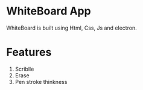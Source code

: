 # WhiteBoard App

WhiteBoard is built using Html, Css, Js and electron. 

# Features
1. Scriblle
2. Erase
3. Pen stroke thinkness

